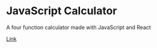 # JavaScript Calculator

A four function calculator made with JavaScript and React

<a href="https://bstefansen.github.io/JavaScriptCalculator/" target="_blank">Link</a>
